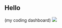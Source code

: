 ## Hello
(my coding dashboard)
<img src="https://wakatime.com/share/@b1273580-d5c3-4ca8-a873-0ea58ae955ce/2ac1e7d4-88ed-42af-9eb7-782b93c2138a.svg?sanitize=true">

